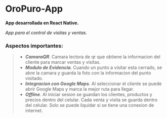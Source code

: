 # OroPuro-App
**App desarrollada en React Native.**

*App para el control de visitas y ventas.*


### Aspectos importantes:

>- ***CamaraQR***. Camara lectora de qr que obtiene la informacion del cliente para marcar ventas y visitas.
>- ***Modulo de Evidencia***. Cuando un punto a visitar esta cerrado, se abre la camara y guarda la foto con la informacion del punto visitado.
>- ***Integracion con Google Maps***. Al seleccionar el cliente se puede abrir Google Maps y marca la mejor ruta para  llegar.
>- ***Offline***. Al iniciar sesion se guardan los clientes, productos y precios dentro del celular. Cada venta y visita  se guarda dentro del celular. Solo se puede liquidar si se tiene una conexion de internet.
